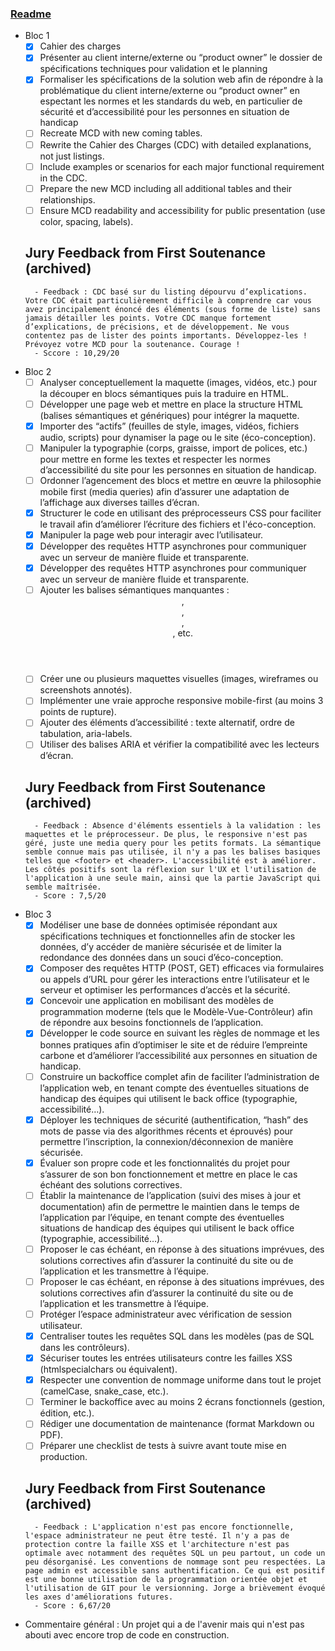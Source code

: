 ### [Readme](https://github.com/BlackSheep-78/speakify/blob/main/README.md)

- Bloc 1
    - [x] Cahier des charges 
    - [x] Présenter au client interne/externe ou “product owner” le dossier de spécifications techniques pour validation et le planning
    - [x] Formaliser les spécifications de la solution web afin de répondre à la problématique du client interne/externe ou “product owner” en espectant les normes et les standards du web, en particulier de sécurité et d’accessibilité pour les personnes en situation de handicap
    - [ ] Recreate MCD with new coming tables.
    - [ ] Rewrite the Cahier des Charges (CDC) with detailed explanations, not just listings.
    - [ ] Include examples or scenarios for each major functional requirement in the CDC.
    - [ ] Prepare the new MCD including all additional tables and their relationships.
    - [ ] Ensure MCD readability and accessibility for public presentation (use color, spacing, labels).

    ## Jury Feedback from First Soutenance (archived)
        - Feedback : CDC basé sur du listing dépourvu d’explications. Votre CDC était particulièrement difficile à comprendre car vous avez principalement énoncé des éléments (sous forme de liste) sans jamais détailler les points. Votre CDC manque fortement d’explications, de précisions, et de développement. Ne vous contentez pas de lister des points importants. Développez-les ! Prévoyez votre MCD pour la soutenance. Courage !
        - Sccore : 10,29/20

- Bloc 2
    - [ ] Analyser conceptuellement la maquette (images, vidéos, etc.) pour la découper en blocs sémantiques puis la traduire en HTML.
    - [ ] Développer une page web et mettre en place la structure HTML (balises sémantiques et génériques) pour intégrer la maquette.
    - [x] Importer des “actifs” (feuilles de style, images, vidéos, fichiers audio, scripts) pour dynamiser la page ou le site (éco-conception).
    - [ ] Manipuler la typographie (corps, graisse, import de polices, etc.) pour mettre en forme les textes et respecter les normes d’accessibilité du site pour les personnes en situation de handicap.
    - [ ] Ordonner l’agencement des blocs et mettre en œuvre la philosophie mobile first (media queries) afin d’assurer une adaptation de l’affichage aux diverses tailles d’écran.
    - [x] Structurer le code en utilisant des préprocesseurs CSS pour faciliter le travail afin d’améliorer l’écriture des fichiers et l'éco-conception.
    - [x] Manipuler la page web pour interagir avec l’utilisateur.
    - [x] Développer des requêtes HTTP asynchrones pour communiquer avec un serveur de manière fluide et transparente.
    - [x] Développer des requêtes HTTP asynchrones pour communiquer avec un serveur de manière fluide et transparente.
    - [ ] Ajouter les balises sémantiques manquantes : <header>, <main>, <footer>, <section>, etc.
    - [ ] Créer une ou plusieurs maquettes visuelles (images, wireframes ou screenshots annotés).
    - [ ] Implémenter une vraie approche responsive mobile-first (au moins 3 points de rupture).
    - [ ] Ajouter des éléments d’accessibilité : texte alternatif, ordre de tabulation, aria-labels.
    - [ ] Utiliser des balises ARIA et vérifier la compatibilité avec les lecteurs d’écran.

    ## Jury Feedback from First Soutenance (archived)
        - Feedback : Absence d'éléments essentiels à la validation : les maquettes et le préprocesseur. De plus, le responsive n'est pas géré, juste une media query pour les petits formats. La sémantique semble connue mais pas utilisée, il n'y a pas les balises basiques telles que <footer> et <header>. L'accessibilité est à améliorer. Les côtés positifs sont la réflexion sur l'UX et l'utilisation de l'application à une seule main, ainsi que la partie JavaScript qui semble maîtrisée.
        - Score : 7,5/20

- Bloc 3
    - [x] Modéliser une base de données optimisée répondant aux spécifications techniques et fonctionnelles afin de stocker les données, d’y accéder de manière sécurisée et de limiter la redondance des données dans un souci d’éco-conception.
    - [x] Composer des requêtes HTTP (POST, GET) efficaces via formulaires ou appels d’URL pour gérer les interactions entre l’utilisateur et le serveur et optimiser les performances d’accès et la sécurité.
    - [x] Concevoir une application en mobilisant des modèles de programmation moderne (tels que le Modèle-Vue-Contrôleur) afin de répondre aux besoins fonctionnels de l’application.
    - [x] Développer le code source en suivant les règles de nommage et les bonnes pratiques afin d’optimiser le site et de réduire l’empreinte carbone et d’améliorer l’accessibilité aux personnes en situation de handicap.
    - [ ] Construire un backoffice complet afin de faciliter l’administration de l’application web, en tenant compte des éventuelles situations de handicap des équipes qui utilisent le back office (typographie, accessibilité…).
    - [x] Déployer les techniques de sécurité (authentification, “hash” des mots de passe via des algorithmes récents et éprouvés) pour permettre l’inscription, la connexion/déconnexion de manière sécurisée.
    - [x] Évaluer son propre code et les fonctionnalités du projet pour s’assurer de son bon fonctionnement et mettre en place le cas échéant des solutions correctives.
    - [ ] Établir la maintenance de l’application (suivi des mises à jour et documentation) afin de permettre le maintien dans le temps de l’application par l’équipe, en tenant compte des éventuelles situations de handicap des équipes qui utilisent le back office (typographie, accessibilité…).
    - [ ] Proposer le cas échéant, en réponse à des situations imprévues, des solutions correctives afin d’assurer la continuité du site ou de l’application et les transmettre à l’équipe.
    - [ ] Proposer le cas échéant, en réponse à des situations imprévues, des solutions correctives afin d’assurer la continuité du site ou de l’application et les transmettre à l’équipe.
    - [ ] Protéger l’espace administrateur avec vérification de session utilisateur. 
    - [x] Centraliser toutes les requêtes SQL dans les modèles (pas de SQL dans les contrôleurs).
    - [x] Sécuriser toutes les entrées utilisateurs contre les failles XSS (htmlspecialchars ou équivalent).
    - [x] Respecter une convention de nommage uniforme dans tout le projet (camelCase, snake_case, etc.).
    - [ ] Terminer le backoffice avec au moins 2 écrans fonctionnels (gestion, édition, etc.).
    - [ ] Rédiger une documentation de maintenance (format Markdown ou PDF).
    - [ ] Préparer une checklist de tests à suivre avant toute mise en production.

    ## Jury Feedback from First Soutenance (archived)
        - Feedback : L'application n'est pas encore fonctionnelle, l'espace administrateur ne peut être testé. Il n'y a pas de protection contre la faille XSS et l'architecture n'est pas optimale avec notamment des requêtes SQL un peu partout, un code un peu désorganisé. Les conventions de nommage sont peu respectées. La page admin est accessible sans authentification. Ce qui est positif est une bonne utilisation de la programmation orientée objet et l'utilisation de GIT pour le versionning. Jorge a brièvement évoqué les axes d'améliorations futures.
        - Score : 6,67/20

- Commentaire général : Un projet qui a de l'avenir mais qui n'est pas abouti avec encore trop de code en construction.
